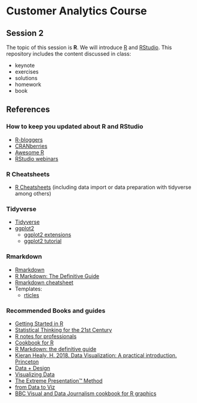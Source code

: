 # Customer Analytics Course

## Session 2

The topic of this session is **R**. We will introduce [R](https://www.r-project.org) and [RStudio](https://www.rstudio.com). This repository includes the content discussed in class:

  - keynote
  - exercises
  - solutions
  - homework
  - book
  
## References

### How to keep you updated about R and RStudio

  - [R-bloggers](https://www.r-bloggers.com)
  - [CRANberries](http://dirk.eddelbuettel.com/cranberries/)
  - [Awesome R](https://awesome-r.com)
  - [RStudio webinars](https://github.com/rstudio/webinars)

### R Cheatsheets

  - [R Cheatsheets](https://www.rstudio.com/resources/cheatsheets/) (including data import or data preparation with tidyverse among others)

### Tidyverse

  - [Tidyverse](https://www.tidyverse.org)  
  - [ggplot2](https://ggplot2.tidyverse.org)
    - [ggplot2 extensions](http://www.ggplot2-exts.org)
    - [ggplot2 tutorial](http://r-statistics.co/Complete-Ggplot2-Tutorial-Part1-With-R-Code.html)

### Rmarkdown

  - [Rmarkdown](https://rmarkdown.rstudio.com)
  - [R Markdown: The Definitive Guide](https://bookdown.org/yihui/rmarkdown/)
  - [Rmarkdown cheatsheet](https://www.rstudio.com/wp-content/uploads/2016/03/rmarkdown-cheatsheet-2.0.pdf)
  - Templates:
    - [rticles](https://github.com/rstudio/rticles)

### Recommended Books and guides
  
  - [Getting Started in R](https://github.com/eddelbuettel/gsir-te/blob/master/Getting-Started-in-R.pdf)
  - [Statistical Thinking for the 21st Century](http://statsthinking21.org/index.html)
  - [R notes for professionals](https://goalkicker.com/RBook/)
  - [Cookbook for R](http://www.cookbook-r.com)
  - [R Markdown: the definitive guide](https://bookdown.org/yihui/rmarkdown/)
  - [Kieran Healy, H. 2018. Data Visualization: A practical introduction. Princeton](http://socviz.co)
  - [Data + Design](https://infoactive.co/data-design/titlepage01.html)
  - [Visualizing Data](http://www.visualisingdata.com/resources/)
  - [The Extreme Presentation™ Method](https://extremepresentation.com)
  - [from Data to Viz](https://www.data-to-viz.com)
  - [BBC Visual and Data Journalism cookbook for R graphics](https://bbc.github.io/rcookbook/)

